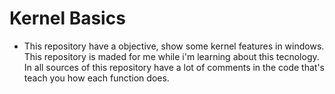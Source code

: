 # Kernel Basics

- This repository have a objective, show some kernel features in windows. This repository is maded for me while i'm learning about this tecnology. In all sources of this repository have a lot of comments in the code that's teach you how each function does.   